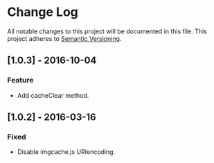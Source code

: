 # Change Log
All notable changes to this project will be documented in this file.
This project adheres to [Semantic Versioning](http://semver.org/).

## [1.0.3] - 2016-10-04
### Feature
- Add cacheClear method.

## [1.0.2] - 2016-03-16
### Fixed
- Disable imgcache.js URIencoding.
